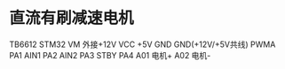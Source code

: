 # 直流有刷减速电机


TB6612	STM32
VM		外接+12V
VCC		+5V
GND		GND(+12V/+5V共线)
PWMA	PA1
AIN1	PA2
AIN2	PA3
STBY	PA4
A01		电机+
A02		电机-
